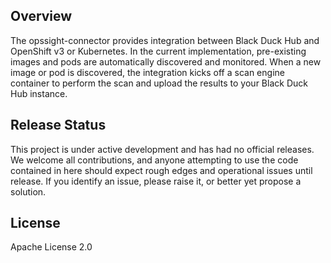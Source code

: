## Overview

The opssight-connector provides integration between Black Duck Hub and OpenShift v3 or Kubernetes. In the current implementation, pre-existing images and pods are automatically discovered and monitored. When a new image or pod is discovered, the integration kicks off a scan engine container to perform the scan and upload the results to your Black Duck Hub instance.

## Release Status

This project is under active development and has had no official releases. We welcome all contributions, and anyone attempting to use the code contained in here should expect rough edges and operational issues until release. If you identify an issue, please raise it, or better yet propose a solution.

## License

Apache License 2.0

